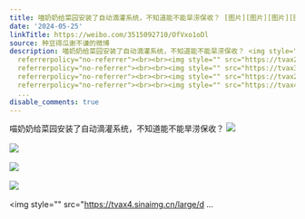```yaml
---
title: 喵奶奶给菜园安装了自动滴灌系统，不知道能不能旱涝保收？ [图片][图片][图片][图片][图片][图片]
date: '2024-05-25'
linkTitle: https://weibo.com/3515092710/OfVxo1oDl
source: 种豆得瓜谢不谦的微博
description: 喵奶奶给菜园安装了自动滴灌系统，不知道能不能旱涝保收？ <img style="" src="https://tvax3.sinaimg.cn/large/d1840ee6gy1hq1uimmw5hj23342bcu12.jpg"
  referrerpolicy="no-referrer"><br><br><img style="" src="https://tvax2.sinaimg.cn/large/d1840ee6gy1hq1ui4wj7rj22bc334kjn.jpg"
  referrerpolicy="no-referrer"><br><br><img style="" src="https://tvax3.sinaimg.cn/large/d1840ee6gy1hq1uhtvnbyj22eo37kqv9.jpg"
  referrerpolicy="no-referrer"><br><br><img style="" src="https://tvax2.sinaimg.cn/large/d1840ee6gy1hq1us0wqhyj22bc3347wl.jpg"
  referrerpolicy="no-referrer"><br><br><img style="" src="https://tvax4.sinaimg.cn/large/d
  ...
disable_comments: true
---
```

喵奶奶给菜园安装了自动滴灌系统，不知道能不能旱涝保收？ <img style="" src="https://tvax3.sinaimg.cn/large/d1840ee6gy1hq1uimmw5hj23342bcu12.jpg" referrerpolicy="no-referrer"><br><br><img style="" src="https://tvax2.sinaimg.cn/large/d1840ee6gy1hq1ui4wj7rj22bc334kjn.jpg" referrerpolicy="no-referrer"><br><br><img style="" src="https://tvax3.sinaimg.cn/large/d1840ee6gy1hq1uhtvnbyj22eo37kqv9.jpg" referrerpolicy="no-referrer"><br><br><img style="" src="https://tvax2.sinaimg.cn/large/d1840ee6gy1hq1us0wqhyj22bc3347wl.jpg" referrerpolicy="no-referrer"><br><br><img style="" src="https://tvax4.sinaimg.cn/large/d ...
